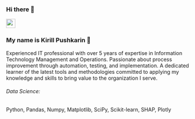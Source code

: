 ### Hi there 👋

<p><a href="https://www.linkedin.com/in/kirill-pushkarin-9740b0279"><img src="https://img.shields.io/badge/linkedin-%230077B5.svg?&style=for-the-badge&logo=linkedin&logoColor=white" height=25></a></p>

### My name is Kirill Pushkarin :raising_hand: 

Experienced IT professional with over 5 years of expertise in Information Technology Management and Operations. Passionate about process improvement through automation, testing, and implementation. A dedicated learner of the latest tools and methodologies committed to applying my knowledge and skills to bring value to the organization I serve.



###### Data Science: 
Python, Pandas, Numpy, Matplotlib, SciPy, Scikit-learn, SHAP, Plotly
<br><br>